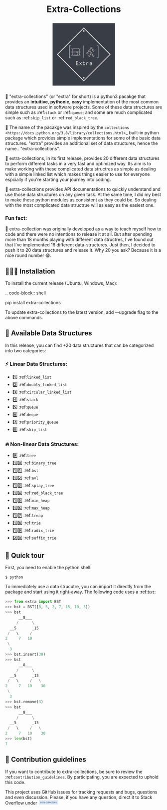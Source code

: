 <h1 align="center">
<p>Extra-Collections</p>
<img src="./docs/source/img/dark-logo.png" height=200 alt="logo">
</h1>


👋 "extra-collections" (or "extra" for short) is a python3 pacakge that provides
an **intuitive**, **pythonic**, **easy** implementation of the most common data
structures used in software projects. Some of these data structures are simple
such as :ref:`stack` or :ref:`queue`; and some are much complicated such as
:ref:`skip_list` or :ref:`red_black_tree`.

🧐 The name of the pacakge was inspired by the 
`collections <https://docs.python.org/3.8/library/collections.html>`_ built-in
python package which provides simple implementations for some of the basic data
structures. "extra" provides an additional set of data structures, hence the
name.. "extra-collections".

🤯 extra-collections, in its first release, provides 20 different data
structures to perform different tasks in a very fast and optimized way. Its aim
is to make working with these complicated data structres as simple as dealing
with a simple linked list which makes things easier to use for everyone
espcially if you're starting your journey into coding.

📒 extra-collections provides API documentations to quickly understand and use
those data structures on any given task. At the same time, I did my best to 
make these python modules as consistent as they could be. So dealing with the 
most complicated data structrue will as easy as the easiest one.

### **Fun fact:**

🤤 extra-collection was originally developed as a way to teach myself how to
code and there were no intentions to release it at all. But after spending more
than 18 months playing with different data structres, I've found out that I've
implemented 16 different data-structures. Just then, I decided to push it to 20
data structures and release it. Why 20 you ask? Because it is a nice round
number 😁.


## 👨🏻‍💻 Installation
To install the current release (Ubuntu, Windows, Mac):

.. code-block:: shell

   pip install extra-collections

To update extra-collections to the latest version, add -\-upgrade flag to the
above commands.


## 🦾 Available Data Structures
In this release, you can find +20 data structures that can be categorized into
two categories:

### ⚡️ Linear Data Structures:
* 1️⃣ :ref:`linked_list`
* 2️⃣ :ref:`doubly_linked_list`
* 3️⃣ :ref:`circular_linked_list`
* 4️⃣ :ref:`stack`
* 5️⃣ :ref:`queue`
* 6️⃣ :ref:`deque`
* 7️⃣ :ref:`priority_queue`
* 8️⃣ :ref:`skip_list`

### 🔥 Non-linear Data Structures:
* 9️⃣   :ref:`tree`
* 1️⃣0️⃣ :ref:`binary_tree`
* 1️⃣1️⃣ :ref:`bst`
* 1️⃣2️⃣ :ref:`avl`
* 1️⃣3️⃣ :ref:`splay_tree`
* 1️⃣4️⃣ :ref:`red_black_tree`
* 1️⃣5️⃣ :ref:`min_heap`
* 1️⃣6️⃣ :ref:`max_heap`
* 1️⃣7️⃣ :ref:`treap`
* 1️⃣8️⃣ :ref:`trie`
* 1️⃣9️⃣ :ref:`radix_trie`
* 2️⃣0️⃣ :ref:`suffix_trie`


## 🚀 Quick tour
First, you need to enable the python shell:

```shell
$ python
```

To immediately use a data strucutre, you can import it directly from the package
and start using it right-away. The following code uses a :ref:`bst`:

```python
>>> from extra import BST
>>> bst = BST([8, 5, 2, 7, 15, 10, 3])
>>> bst
      __8___
     /      \
  __5       _15
 /   \     /
2     7   10
 \
  3
>>> bst.insert(30)
>>> bst
      __8___
     /      \
  __5       _15
 /   \     /   \
2     7   10    30
 \
  3
>>> bst.remove(3)
>>> bst
      __8___
     /      \
  __5       _15
 /   \     /   \
2     7   10    30
>>> len(bst)
7
```

## 🤝 Contribution guidelines
If you want to contribute to extra-collections, be sure to review the 
:ref:`contribution_guidelines`. By participating, you are expected to uphold this code.

This project uses GitHub issues for tracking requests and bugs, questions and
even discussion. Please, if you have any question, direct it to Stack Overflow
under <a href="https://stackoverflow.com"> <img src="./docs/source/img/stackoverflow-tag.png" height="15"></a>


